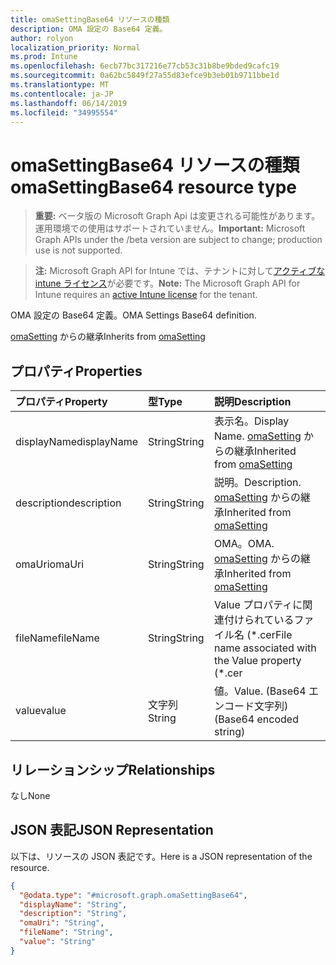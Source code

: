 ```yaml
---
title: omaSettingBase64 リソースの種類
description: OMA 設定の Base64 定義。
author: rolyon
localization_priority: Normal
ms.prod: Intune
ms.openlocfilehash: 6ecb77bc317216e77cb53c31b8be9bded9cafc19
ms.sourcegitcommit: 0a62bc5849f27a55d83efce9b3eb01b9711bbe1d
ms.translationtype: MT
ms.contentlocale: ja-JP
ms.lasthandoff: 06/14/2019
ms.locfileid: "34995554"
---
```

# <a name="omasettingbase64-resource-type"></a><span data-ttu-id="b0044-103">omaSettingBase64 リソースの種類</span><span class="sxs-lookup"><span data-stu-id="b0044-103">omaSettingBase64 resource type</span></span>

> <span data-ttu-id="b0044-104">**重要:** ベータ版の Microsoft Graph Api は変更される可能性があります。運用環境での使用はサポートされていません。</span><span class="sxs-lookup"><span data-stu-id="b0044-104">**Important:** Microsoft Graph APIs under the /beta version are subject to change; production use is not supported.</span></span>

> <span data-ttu-id="b0044-105">**注:** Microsoft Graph API for Intune では、テナントに対して[アクティブな intune ライセンス](https://go.microsoft.com/fwlink/?linkid=839381)が必要です。</span><span class="sxs-lookup"><span data-stu-id="b0044-105">**Note:** The Microsoft Graph API for Intune requires an [active Intune license](https://go.microsoft.com/fwlink/?linkid=839381) for the tenant.</span></span>

<span data-ttu-id="b0044-106">OMA 設定の Base64 定義。</span><span class="sxs-lookup"><span data-stu-id="b0044-106">OMA Settings Base64 definition.</span></span>


<span data-ttu-id="b0044-107">[omaSetting](../resources/intune-deviceconfig-omasetting.md) からの継承</span><span class="sxs-lookup"><span data-stu-id="b0044-107">Inherits from [omaSetting](../resources/intune-deviceconfig-omasetting.md)</span></span>

## <a name="properties"></a><span data-ttu-id="b0044-108">プロパティ</span><span class="sxs-lookup"><span data-stu-id="b0044-108">Properties</span></span>
|<span data-ttu-id="b0044-109">プロパティ</span><span class="sxs-lookup"><span data-stu-id="b0044-109">Property</span></span>|<span data-ttu-id="b0044-110">型</span><span class="sxs-lookup"><span data-stu-id="b0044-110">Type</span></span>|<span data-ttu-id="b0044-111">説明</span><span class="sxs-lookup"><span data-stu-id="b0044-111">Description</span></span>|
|:---|:---|:---|
|<span data-ttu-id="b0044-112">displayName</span><span class="sxs-lookup"><span data-stu-id="b0044-112">displayName</span></span>|<span data-ttu-id="b0044-113">String</span><span class="sxs-lookup"><span data-stu-id="b0044-113">String</span></span>|<span data-ttu-id="b0044-114">表示名。</span><span class="sxs-lookup"><span data-stu-id="b0044-114">Display Name.</span></span> <span data-ttu-id="b0044-115">[omaSetting](../resources/intune-deviceconfig-omasetting.md) からの継承</span><span class="sxs-lookup"><span data-stu-id="b0044-115">Inherited from [omaSetting](../resources/intune-deviceconfig-omasetting.md)</span></span>|
|<span data-ttu-id="b0044-116">description</span><span class="sxs-lookup"><span data-stu-id="b0044-116">description</span></span>|<span data-ttu-id="b0044-117">String</span><span class="sxs-lookup"><span data-stu-id="b0044-117">String</span></span>|<span data-ttu-id="b0044-118">説明。</span><span class="sxs-lookup"><span data-stu-id="b0044-118">Description.</span></span> <span data-ttu-id="b0044-119">[omaSetting](../resources/intune-deviceconfig-omasetting.md) からの継承</span><span class="sxs-lookup"><span data-stu-id="b0044-119">Inherited from [omaSetting](../resources/intune-deviceconfig-omasetting.md)</span></span>|
|<span data-ttu-id="b0044-120">omaUri</span><span class="sxs-lookup"><span data-stu-id="b0044-120">omaUri</span></span>|<span data-ttu-id="b0044-121">String</span><span class="sxs-lookup"><span data-stu-id="b0044-121">String</span></span>|<span data-ttu-id="b0044-122">OMA。</span><span class="sxs-lookup"><span data-stu-id="b0044-122">OMA.</span></span> <span data-ttu-id="b0044-123">[omaSetting](../resources/intune-deviceconfig-omasetting.md) からの継承</span><span class="sxs-lookup"><span data-stu-id="b0044-123">Inherited from [omaSetting](../resources/intune-deviceconfig-omasetting.md)</span></span>|
|<span data-ttu-id="b0044-124">fileName</span><span class="sxs-lookup"><span data-stu-id="b0044-124">fileName</span></span>|<span data-ttu-id="b0044-125">String</span><span class="sxs-lookup"><span data-stu-id="b0044-125">String</span></span>|<span data-ttu-id="b0044-126">Value プロパティに関連付けられているファイル名 (\*.cer</span><span class="sxs-lookup"><span data-stu-id="b0044-126">File name associated with the Value property (\*.cer</span></span> | <span data-ttu-id="b0044-127">\* .crt</span><span class="sxs-lookup"><span data-stu-id="b0044-127">\*.crt</span></span> | <span data-ttu-id="b0044-128">\*. p7b</span><span class="sxs-lookup"><span data-stu-id="b0044-128">\*.p7b</span></span> | <span data-ttu-id="b0044-129">\* .bin)。</span><span class="sxs-lookup"><span data-stu-id="b0044-129">\*.bin).</span></span>|
|<span data-ttu-id="b0044-130">value</span><span class="sxs-lookup"><span data-stu-id="b0044-130">value</span></span>|<span data-ttu-id="b0044-131">文字列</span><span class="sxs-lookup"><span data-stu-id="b0044-131">String</span></span>|<span data-ttu-id="b0044-132">値。</span><span class="sxs-lookup"><span data-stu-id="b0044-132">Value.</span></span> <span data-ttu-id="b0044-133">(Base64 エンコード文字列)</span><span class="sxs-lookup"><span data-stu-id="b0044-133">(Base64 encoded string)</span></span>|

## <a name="relationships"></a><span data-ttu-id="b0044-134">リレーションシップ</span><span class="sxs-lookup"><span data-stu-id="b0044-134">Relationships</span></span>
<span data-ttu-id="b0044-135">なし</span><span class="sxs-lookup"><span data-stu-id="b0044-135">None</span></span>

## <a name="json-representation"></a><span data-ttu-id="b0044-136">JSON 表記</span><span class="sxs-lookup"><span data-stu-id="b0044-136">JSON Representation</span></span>
<span data-ttu-id="b0044-137">以下は、リソースの JSON 表記です。</span><span class="sxs-lookup"><span data-stu-id="b0044-137">Here is a JSON representation of the resource.</span></span>
<!-- {
  "blockType": "resource",
  "@odata.type": "microsoft.graph.omaSettingBase64"
}
-->
``` json
{
  "@odata.type": "#microsoft.graph.omaSettingBase64",
  "displayName": "String",
  "description": "String",
  "omaUri": "String",
  "fileName": "String",
  "value": "String"
}
```





